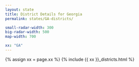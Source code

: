 ```yaml
---
layout: state
title: District Details for Georgia
permalink: states/GA-districts/

small-radar-width: 300
big-radar-width: 500
map-width: 700

xx: "GA"
---
```


{% assign xx = page.xx %}
{% include {{ xx }}_districts.html %}